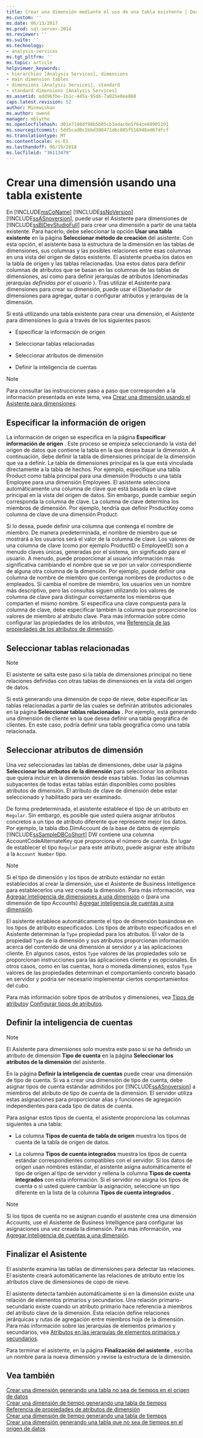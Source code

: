 ```yaml
---
title: Crear una dimensión mediante el uso de una tabla existente | Documentos de Microsoft
ms.custom: ''
ms.date: 06/13/2017
ms.prod: sql-server-2014
ms.reviewer: ''
ms.suite: ''
ms.technology:
- analysis-services
ms.tgt_pltfrm: ''
ms.topic: article
helpviewer_keywords:
- hierarchies [Analysis Services], dimensions
- main dimension tables
- dimensions [Analysis Services], standard
- standard dimensions [Analysis Services]
ms.assetid: edd96fbe-1b1c-445a-95d6-7a025e0ee868
caps.latest.revision: 52
author: Minewiskan
ms.author: owend
manager: mblythe
ms.openlocfilehash: d01e7148df98b5b05cb3adac6e5f64ce68905191
ms.sourcegitcommit: 5dd5cad0c1bbd308471d6c885f516948ad67dfcf
ms.translationtype: MT
ms.contentlocale: es-ES
ms.lasthandoff: 06/19/2018
ms.locfileid: "36113479"
---
```

# <a name="create-a-dimension-by-using-an-existing-table"></a>Crear una dimensión usando una tabla existente
  En [!INCLUDE[msCoName](../../includes/msconame-md.md)] [!INCLUDE[ssNoVersion](../../includes/ssnoversion-md.md)] [!INCLUDE[ssASnoversion](../../includes/ssasnoversion-md.md)], puede usar el Asistente para dimensiones de [!INCLUDE[ssBIDevStudioFull](../../includes/ssbidevstudiofull-md.md)] para crear una dimensión a partir de una tabla existente. Para hacerlo, debe seleccionar la opción **Usar una tabla existente** en la página **Seleccionar método de creación** del asistente. Con esta opción, el asistente basa la estructura de la dimensión en las tablas de dimensiones, sus columnas y las posibles relaciones entre esas columnas en una vista del origen de datos existente. El asistente prueba los datos en la tabla de origen y las tablas relacionadas. Usa estos datos para definir columnas de atributos que se basan en las columnas de las tablas de dimensiones, así como para definir jerarquías de atributos (denominadas jerarquías *definidas por el usuario* ). Tras utilizar el Asistente para dimensiones para crear su dimensión, puede usar el Diseñador de dimensiones para agregar, quitar o configurar atributos y jerarquías de la dimensión.  
  
 Si está utilizando una tabla existente para crear una dimensión, el Asistente para dimensiones lo guía a través de los siguientes pasos:  
  
-   Especificar la información de origen  
  
-   Seleccionar tablas relacionadas  
  
-   Seleccionar atributos de dimensión  
  
-   Definir la inteligencia de cuentas  
  
> [!NOTE]  
>  Para consultar las instrucciones paso a paso que corresponden a la información presentada en este tema, vea [Crear una dimensión usando el Asistente para dimensiones](create-a-dimension-using-the-dimension-wizard.md).  
  
## <a name="specifying-the-source-information"></a>Especificar la información de origen  
 La información de origen se especifica en la página **Especificar información de origen** . Este proceso se empieza seleccionando la vista del origen de datos que contiene la tabla en la que desea basar la dimensión. A continuación, debe definir la tabla de dimensiones principal de la dimensión que va a definir. La tabla de dimensiones principal es la que está vinculada directamente a la tabla de hechos. Por ejemplo, especifique una tabla Product como tabla principal para una dimensión Products o una tabla Employee para una dimensión Employees. El asistente selecciona automáticamente una columna de clave que está basada en la clave principal en la vista del origen de datos. Sin embargo, puede cambiar según corresponda la columna de clave. La columna de clave determina los miembros de dimensión. Por ejemplo, tendría que definir ProductKey como columna de clave de una dimensión Product.  
  
 Si lo desea, puede definir una columna que contenga el nombre de miembro. De manera predeterminada, el nombre de miembro que se mostrará a los usuarios será el valor de la columna de clave. Los valores de una columna de clave (como por ejemplo ProductID o EmployeeID) son a menudo claves únicas, generadas por el sistema, sin significado para el usuario. A menudo, puede proporcionar al usuario información más significativa cambiando el nombre que se ve por un valor correspondiente de alguna otra columna de la dimensión. Por ejemplo, puede definir una columna de nombre de miembro que contenga nombres de productos o de empleados. Si cambia el nombre de miembro, los usuarios ven un nombre más descriptivo, pero las consultas siguen utilizando los valores de columna de clave para distinguir correctamente los miembros que comparten el mismo nombre. Si especifica una clave compuesta para la columna de clave, debe especificar también la columna que proporcione los valores de miembro al atributo clave. Para más información sobre cómo configurar las propiedades de los atributos, vea [Referencia de las propiedades de los atributos de dimensión](dimension-attribute-properties-reference.md).  
  
## <a name="selecting-related-tables"></a>Seleccionar tablas relacionadas  
  
> [!NOTE]  
>  El asistente se salta este paso si la tabla de dimensiones principal no tiene relaciones definidas con otras tablas de dimensiones en la vista del origen de datos.  
  
 Si está generando una dimensión de copo de nieve, debe especificar las tablas relacionadas a partir de las cuales se definirán atributos adicionales en la página **Seleccionar tablas relacionadas** . Por ejemplo, está generando una dimensión de cliente en la que desea definir una tabla geográfica de clientes. En este caso, podría definir una tabla geográfica como una tabla relacionada.  
  
## <a name="selecting-dimension-attributes"></a>Seleccionar atributos de dimensión  
 Una vez seleccionadas las tablas de dimensiones, debe usar la página **Seleccionar los atributos de la dimensión** para seleccionar los atributos que quiera incluir en la dimensión desde esas tablas. Todas las columnas subyacentes de todas estas tablas están disponibles como posibles atributos de dimensión. El atributo de clave de dimensión debe estar seleccionado y habilitado para ser examinado.  
  
 De forma predeterminada, el asistente establece el tipo de un atributo en `Regular`. Sin embargo, es posible que usted quiera asignar atributos concretos a un tipo de atributo diferente que represente mejor los datos. Por ejemplo, la tabla dbo.DimAccount de la base de datos de ejemplo [!INCLUDE[ssSampleDBCoShort](../../includes/sssampledbcoshort-md.md)] DW contiene una columna AccountCodeAlternateKey que proporciona el número de cuenta. En lugar de establecer el tipo `Regular` para este atributo, puede asignar este atributo a la `Account Number` tipo.  
  
> [!NOTE]  
>  Si el tipo de dimensión y los tipos de atributo estándar no están establecidos al crear la dimensión, use el Asistente de Business Intelligence para establecerlos una vez creada la dimensión. Para más información, vea [Agregar inteligencia de dimensiones a una dimensión](bi-wizard-add-dimension-intelligence-to-a-dimension.md) o (para una dimensión de tipo Accounts) [Agregar inteligencia de cuentas a una dimensión](bi-wizard-add-account-intelligence-to-a-dimension.md).  
  
 El asistente establece automáticamente el tipo de dimensión basándose en los tipos de atributo especificados. Los tipos de atributo especificados en el Asistente determinan la `Type` propiedad para los atributos. El valor de la propiedad `Type` de la dimensión y sus atributos proporcionan información acerca del contenido de una dimensión al servidor y a las aplicaciones cliente. En algunos casos, estos `Type` valores de las propiedades solo se proporcionan instrucciones para las aplicaciones cliente y es opcionales. En otros casos, como en las cuentas, hora o moneda dimensiones, estos `Type` valores de las propiedades determinan el comportamiento concreto basado en servidor y podría ser necesario implementar ciertos comportamientos del cubo.  
  
 Para más información sobre tipos de atributos y dimensiones, vea [Tipos de atributo](../multidimensional-models-olap-logical-dimension-objects/database-dimension-properties-types.md)y [Configurar tipos de atributos](attribute-properties-configure-attribute-types.md).  
  
## <a name="defining-account-intelligence"></a>Definir la inteligencia de cuentas  
  
> [!NOTE]  
>  El Asistente para dimensiones solo muestra este paso si se ha definido un atributo de dimensión **Tipo de cuenta** en la página **Seleccionar los atributos de la dimensión** del asistente.  
  
 En la página **Definir la inteligencia de cuentas** puede crear una dimensión de tipo de cuenta. Si va a crear una dimensión de tipo de cuenta, debe asignar tipos de cuenta estándar admitidos por [!INCLUDE[ssASnoversion](../../includes/ssasnoversion-md.md)] a miembros del atributo de tipo de cuenta de la dimensión. El servidor utiliza estas asignaciones para proporcionar alias y funciones de agregación independientes para cada tipo de datos de cuenta.  
  
 Para asignar estos tipos de cuenta, el asistente proporciona las columnas siguientes a una tabla:  
  
-   La columna **Tipos de cuenta de tabla de origen** muestra los tipos de cuenta de la tabla de origen de datos.  
  
-   La columna **Tipos de cuenta integrados** muestra los tipos de cuenta estándar correspondientes compatibles con el servidor. Si los datos de origen usan nombres estándar, el asistente asigna automáticamente el tipo de origen al tipo de servidor y rellena la columna **Tipos de cuenta integrados** con esta información. Si el servidor no asigna los tipos de cuenta o si usted quiere cambiar la asignación, seleccione un tipo diferente en la lista de la columna **Tipos de cuenta integrados** .  
  
> [!NOTE]  
>  Si los tipos de cuenta no se asignan cuando el asistente crea una dimensión Accounts, use el Asistente de Business Intelligence para configurar las asignaciones una vez creada la dimensión. Para más información, vea [Agregar inteligencia de cuentas a una dimensión](bi-wizard-add-account-intelligence-to-a-dimension.md).  
  
## <a name="completing-the-wizard"></a>Finalizar el Asistente  
 El asistente examina las tablas de dimensiones para detectar las relaciones. El asistente creará automáticamente las relaciones de atributo entre los atributos clave de dimensiones de copo de nieve.  
  
 El asistente detecta también automáticamente si en la dimensión existe una relación de elementos primarios y secundarios. Una relación primario-secundario existe cuando un atributo primario hace referencia a miembros del atributo clave de la dimensión. Esta relación define relaciones jerárquicas y rutas de agregación entre miembros hoja de la dimensión. Para más información sobre las jerarquías de elementos primarios y secundarios, vea [Atributos en las jerarquías de elementos primarios y secundarios](parent-child-dimension-attributes.md).  
  
 Para terminar el asistente, en la página **Finalización del asistente** , escriba un nombre para la nueva dimensión y revise la estructura de la dimensión.  
  
## <a name="see-also"></a>Vea también  
 [Crear una dimensión generando una tabla no sea de tiempos en el origen de datos](create-a-dimension-by-generating-a-non-time-table-in-the-data-source.md)   
 [Crear una dimensión de tiempo generando una tabla de tiempos](create-a-time-dimension-by-generating-a-time-table.md)   
 [Referencia de propiedades de atributos de dimensión](dimension-attribute-properties-reference.md)   
 [Crear una dimensión de tiempo generando una tabla de tiempos](create-a-time-dimension-by-generating-a-time-table.md)   
 [Crear una dimensión generando una tabla que no sea de tiempos en el origen de datos](create-a-dimension-by-generating-a-non-time-table-in-the-data-source.md)  
  
  